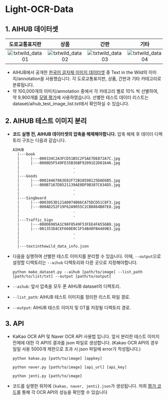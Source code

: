 # Light-OCR-Data

## 1. AIHUB 데이터셋

| 도로교통표지판 | 상품 | 간판 | 기타 |
| :-------------: | :---: | :---: | :---: |
|![txtwild_data01](https://user-images.githubusercontent.com/72335925/145942175-f00badb1-542e-4f02-a9bf-a57632ae495e.png)|![txtwild_data02](https://user-images.githubusercontent.com/72335925/145942196-14444228-fab0-47a9-95ae-30106213fbab.png)|![txtwild_data03](https://user-images.githubusercontent.com/72335925/145942238-1e2b29dc-d022-4b63-8489-2413237a4aae.png)|![txtwild_data04](https://user-images.githubusercontent.com/72335925/145942247-d426244b-3af7-4884-bc21-2cc79322807d.png)

* AIHUB에서 공개한 [한국어 글자체 이미지 데이터셋](https://aihub.or.kr/aidata/133) 중 Text in the Wild의 이미지/annotation을 사용했습니다. 각 도로교통표지판, 상품, 간판과 기타 카테고리로 분류됩니다.
* 약 100,000개의 이미지/annotation 중에서 각 카테고리 별로 10% 씩 선별하여, 약 9,900개를 [모델 평가](https://github.com/jentiai/Korean-Light-OCR-API)에 사용하였습니다. 선별한 테스트 데이터 리스트는 dataset/aihub_test_image_list.txt에서 확인하실 수 있습니다.

## 2. AIHUB 테스트 이미지 분리

* **코드 실행 전, AIHUB 데이터셋의 압축을 해제해야합니다.** 압축 해제 후 데이터 디렉토리 구조는 다음과 같습니다.
  ```
  AIHUB
    |---book
    |     |---000334C2A3FCD51B5C2F5AE7DE872A7C.jpg
    |     |---0008D5F549FE35B36BF92091E2D01646.jpg
    |                        .
    |                        .
    |---Goods
    |     |---00024467863E82F72B18598125DAE6B5.jpg
    |     |---000B7167D8521139AE0DF9B387C034D5.jpg
    |                        .
    |                        .
    |---Singboard
    |     |---0003053D121A0074B66CA75DCD51C8F3.jpg
    |     |---000AD252F19F62A9055C2CB8864B07E8.jpg
    |                        .
    |                        .
    |---Traffic_Sign
    |     |---000D6985A1C98F0549F53FEE4FA556B8.jpg
    |     |---001353D4CEF660E0C1F54B40FB4469B3.jpg
    |                        .
    |                        .
    |
    |---textinthewild_data_info.json
  ```

* 다음을 실행하여 선별한 테스트 이미지를 분리할 수 있습니다. 이때, ``--output``으로 설정할 디렉토리는 ``--aihub`` 디렉토리와 다른 곳으로 지정해야합니다.
  ```
  python make_dataset.py --aihub [path/to/image] --list_path [path/to/list/txt] --output [path/to/output]
  ```
* `--aihub`: 앞서 압축을 모두 푼 AIHUB dataset의 디렉토리.
* `--list_path`: AIHUB 테스트 이미지를 정리한 리스트 파일 경로.
* `--output`: AIHUB 테스트 이미지 및 GT를 저장될 디렉토리 경로.


## 3. API
* KaKao OCR API 및 Naver OCR API 사용법 입니다. 앞서 분리한 테스트 이미지 전체에 대한 각 API의 결과를 json 파일로 생성합니다. (Kakao OCR API의 경우 일일 사용 5000개 제한으로 초과 시 json 파일에 error가 작성됩니다.)

  

  ```
  python kakao.py [path/to/image] [appkey]
  ```
  ```
  python naver.py [path/to/image] [api_url] [api_key]
  ```
  ```
  python jenti.py [path/to/image]
  ```

* 코드를 실행한 위치에 ``{kakao, naver, jenti}.json``가 생성됩니다. 저희 [평가 코드](https://github.com/jentiai/Korean-Light-OCR-API.git)를 통해 각 OCR API의 성능을 확인할 수 있습니다